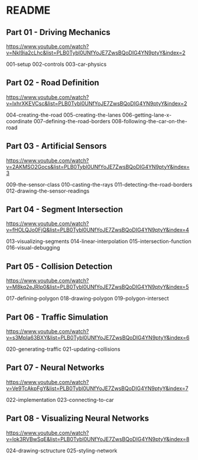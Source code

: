 # README

## Part 01 - Driving Mechanics

https://www.youtube.com/watch?v=NkI9ia2cLhc&list=PLB0Tybl0UNfYoJE7ZwsBQoDIG4YN9ptyY&index=2

001-setup
002-controls
003-car-physics

## Part 02 - Road Definition

https://www.youtube.com/watch?v=IxhrXKEVCsc&list=PLB0Tybl0UNfYoJE7ZwsBQoDIG4YN9ptyY&index=2

004-creating-the-road
005-creating-the-lanes
006-getting-lane-x-coordinate
007-defining-the-road-borders
008-following-the-car-on-the-road

## Part 03 - Artificial Sensors

https://www.youtube.com/watch?v=2AKMSO2Gocs&list=PLB0Tybl0UNfYoJE7ZwsBQoDIG4YN9ptyY&index=3

009-the-sensor-class
010-casting-the-rays
011-detecting-the-road-borders
012-drawing-the-sensor-readings

## Part 04 - Segment Intersection

https://www.youtube.com/watch?v=fHOLQJo0FjQ&list=PLB0Tybl0UNfYoJE7ZwsBQoDIG4YN9ptyY&index=4

013-visualizing-segments
014-linear-interpolation
015-intersection-function
016-visual-debugging

## Part 05 - Collision Detection

https://www.youtube.com/watch?v=M8kq2eJRIp0&list=PLB0Tybl0UNfYoJE7ZwsBQoDIG4YN9ptyY&index=5

017-defining-polygon
018-drawing-polygon
019-polygon-intersect

## Part 06 - Traffic Simulation

https://www.youtube.com/watch?v=s3MpIa63BXY&list=PLB0Tybl0UNfYoJE7ZwsBQoDIG4YN9ptyY&index=6

020-generating-traffic
021-updating-collisions

## Part 07 - Neural Networks

https://www.youtube.com/watch?v=Ve9TcAkpFgY&list=PLB0Tybl0UNfYoJE7ZwsBQoDIG4YN9ptyY&index=7

022-implementation
023-connecting-to-car

## Part 08 - Visualizing Neural Networks

https://www.youtube.com/watch?v=lok3RVBwSqE&list=PLB0Tybl0UNfYoJE7ZwsBQoDIG4YN9ptyY&index=8

024-drawing-sctructure
025-styling-network
